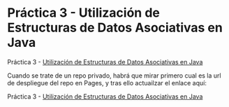 # Práctica 3 - Utilización de Estructuras de Datos Asociativas en Java

Práctica 3 - [Utilización de Estructuras de Datos Asociativas en Java](https://ualeda1.github.io/practica3/index)

Cuando se trate de un repo privado, habrá que mirar primero cual es la url de despliegue del repo en Pages, y tras ello actuailzar el enlace aquí:

Práctica 3 - [Utilización de Estructuras de Datos Asociativas en Java](https://ideal-couscous-d0f7d905.pages.github.io/)


